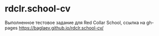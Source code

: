 # rdclr.school-cv
Выполненное тестовое задание для Red Collar School, ссылка на gh-pages https://baglaev.github.io/rdclr.school-cv/
